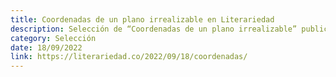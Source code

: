 ```yaml
---
title: Coordenadas de un plano irrealizable en Literariedad
description: Selección de “Coordenadas de un plano irrealizable” publicada en la edición “Lo habitado” de la revista Literariedad.
category: Selección
date: 18/09/2022
link: https://literariedad.co/2022/09/18/coordenadas/
---
```

